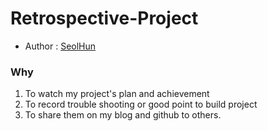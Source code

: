 # Retrospective-Project
- Author : [SeolHun](https://github.com/Seolhun/)

### Why
1. To watch my project's plan and achievement
2. To record trouble shooting or good point to build project
3. To share them on my blog and github to others.

